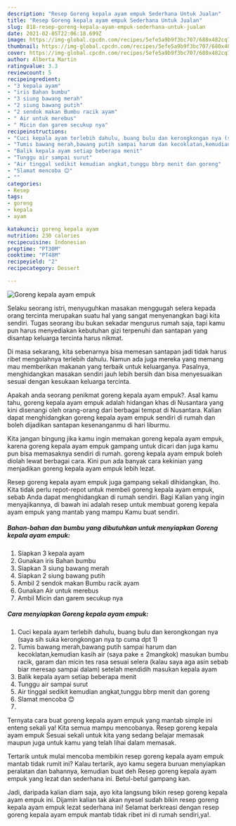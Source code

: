 ```yaml
---
description: "Resep Goreng kepala ayam empuk Sederhana Untuk Jualan"
title: "Resep Goreng kepala ayam empuk Sederhana Untuk Jualan"
slug: 818-resep-goreng-kepala-ayam-empuk-sederhana-untuk-jualan
date: 2021-02-05T22:06:18.699Z
image: https://img-global.cpcdn.com/recipes/5efe5a9b9f3bc707/680x482cq70/goreng-kepala-ayam-empuk-foto-resep-utama.jpg
thumbnail: https://img-global.cpcdn.com/recipes/5efe5a9b9f3bc707/680x482cq70/goreng-kepala-ayam-empuk-foto-resep-utama.jpg
cover: https://img-global.cpcdn.com/recipes/5efe5a9b9f3bc707/680x482cq70/goreng-kepala-ayam-empuk-foto-resep-utama.jpg
author: Alberta Martin
ratingvalue: 3.3
reviewcount: 5
recipeingredient:
- "3 kepala ayam"
- "iris Bahan bumbu"
- "3 siung bawang merah"
- "2 siung bawang putih"
- "2 sendok makan Bumbu racik ayam"
- " Air untuk merebus"
- " Micin dan garem secukup nya"
recipeinstructions:
- "Cuci kepala ayam terlebih dahulu, buang bulu dan kerongkongan nya (saya sih suka kerongkongan nya tp cuma dpt 1)"
- "Tumis bawang merah,bawang putih sampai harum dan kecoklatan,kemudian kasih air (saya pake ± 2mangkok) masukan bumbu racik, garam dan micin tes rasa sesuai selera (kalau saya aga asin sebab biar meresap sampai dalam) setelah mendidih masukan kepala ayam"
- "Balik kepala ayam setiap beberapa menit"
- "Tunggu air sampai surut"
- "Air tinggal sedikit kemudian angkat,tunggu bbrp menit dan goreng"
- "Slamat mencoba 😊"
- ""
categories:
- Resep
tags:
- goreng
- kepala
- ayam

katakunci: goreng kepala ayam 
nutrition: 230 calories
recipecuisine: Indonesian
preptime: "PT30M"
cooktime: "PT48M"
recipeyield: "2"
recipecategory: Dessert

---
```



![Goreng kepala ayam empuk](https://img-global.cpcdn.com/recipes/5efe5a9b9f3bc707/680x482cq70/goreng-kepala-ayam-empuk-foto-resep-utama.jpg)

Selaku seorang istri, menyuguhkan masakan menggugah selera kepada orang tercinta merupakan suatu hal yang sangat menyenangkan bagi kita sendiri. Tugas seorang ibu bukan sekadar mengurus rumah saja, tapi kamu pun harus menyediakan kebutuhan gizi terpenuhi dan santapan yang disantap keluarga tercinta harus nikmat.

Di masa  sekarang, kita sebenarnya bisa memesan santapan jadi tidak harus ribet mengolahnya terlebih dahulu. Namun ada juga mereka yang memang mau memberikan makanan yang terbaik untuk keluarganya. Pasalnya, menghidangkan masakan sendiri jauh lebih bersih dan bisa menyesuaikan sesuai dengan kesukaan keluarga tercinta. 



Apakah anda seorang penikmat goreng kepala ayam empuk?. Asal kamu tahu, goreng kepala ayam empuk adalah hidangan khas di Nusantara yang kini disenangi oleh orang-orang dari berbagai tempat di Nusantara. Kalian dapat menghidangkan goreng kepala ayam empuk sendiri di rumah dan boleh dijadikan santapan kesenanganmu di hari liburmu.

Kita jangan bingung jika kamu ingin memakan goreng kepala ayam empuk, karena goreng kepala ayam empuk gampang untuk dicari dan juga kamu pun bisa memasaknya sendiri di rumah. goreng kepala ayam empuk boleh diolah lewat berbagai cara. Kini pun ada banyak cara kekinian yang menjadikan goreng kepala ayam empuk lebih lezat.

Resep goreng kepala ayam empuk juga gampang sekali dihidangkan, lho. Kita tidak perlu repot-repot untuk membeli goreng kepala ayam empuk, sebab Anda dapat menghidangkan di rumah sendiri. Bagi Kalian yang ingin menyajikannya, di bawah ini adalah resep untuk membuat goreng kepala ayam empuk yang mantab yang mampu Kamu buat sendiri.

<!--inarticleads1-->

##### Bahan-bahan dan bumbu yang dibutuhkan untuk menyiapkan Goreng kepala ayam empuk:

1. Siapkan 3 kepala ayam
1. Gunakan iris Bahan bumbu
1. Siapkan 3 siung bawang merah
1. Siapkan 2 siung bawang putih
1. Ambil 2 sendok makan Bumbu racik ayam
1. Gunakan  Air untuk merebus
1. Ambil  Micin dan garem secukup nya




<!--inarticleads2-->

##### Cara menyiapkan Goreng kepala ayam empuk:

1. Cuci kepala ayam terlebih dahulu, buang bulu dan kerongkongan nya (saya sih suka kerongkongan nya tp cuma dpt 1)
1. Tumis bawang merah,bawang putih sampai harum dan kecoklatan,kemudian kasih air (saya pake ± 2mangkok) masukan bumbu racik, garam dan micin tes rasa sesuai selera (kalau saya aga asin sebab biar meresap sampai dalam) setelah mendidih masukan kepala ayam
1. Balik kepala ayam setiap beberapa menit
1. Tunggu air sampai surut
1. Air tinggal sedikit kemudian angkat,tunggu bbrp menit dan goreng
1. Slamat mencoba 😊
1. 




Ternyata cara buat goreng kepala ayam empuk yang mantab simple ini enteng sekali ya! Kita semua mampu mencobanya. Resep goreng kepala ayam empuk Sesuai sekali untuk kita yang sedang belajar memasak maupun juga untuk kamu yang telah lihai dalam memasak.

Tertarik untuk mulai mencoba membikin resep goreng kepala ayam empuk mantab tidak rumit ini? Kalau tertarik, ayo kamu segera buruan menyiapkan peralatan dan bahannya, kemudian buat deh Resep goreng kepala ayam empuk yang lezat dan sederhana ini. Betul-betul gampang kan. 

Jadi, daripada kalian diam saja, ayo kita langsung bikin resep goreng kepala ayam empuk ini. Dijamin kalian tak akan nyesel sudah bikin resep goreng kepala ayam empuk lezat sederhana ini! Selamat berkreasi dengan resep goreng kepala ayam empuk mantab tidak ribet ini di rumah sendiri,ya!.

